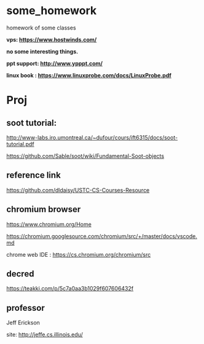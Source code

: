 # some_homework
homework of some classes

**vps: https://www.hostwinds.com/**

**no some interesting things.**

**ppt support: http://www.ypppt.com/**

**linux book : https://www.linuxprobe.com/docs/LinuxProbe.pdf**

# Proj

## soot tutorial: 

http://www-labs.iro.umontreal.ca/~dufour/cours/ift6315/docs/soot-tutorial.pdf

https://github.com/Sable/soot/wiki/Fundamental-Soot-objects

## reference link

https://github.com/dldaisy/USTC-CS-Courses-Resource

## chromium browser

https://www.chromium.org/Home

https://chromium.googlesource.com/chromium/src/+/master/docs/vscode.md

chrome web IDE : https://cs.chromium.org/chromium/src

## decred

https://teakki.com/p/5c7a0aa3b1029f607606432f


## professor

Jeff Erickson

site: http://jeffe.cs.illinois.edu/

